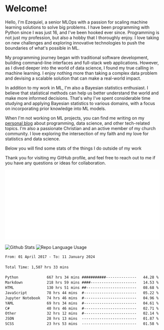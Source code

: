 # Welcome!

Hello, I'm Ezequiel, a senior MLOps with a passion for scaling machine learning solutions to solve big problems. I have been programming with Python since I was just 16, and I've been hooked ever since. Programming is not just my profession, but also a hobby that I thoroughly enjoy. I love taking on new challenges and exploring innovative technologies to push the boundaries of what's possible in ML.

My programming journey began with traditional software development, building command-line interfaces and full-stack web applications. However, as I dived deeper into the world of data science, I found my true calling in machine learning. I enjoy nothing more than taking a complex data problem and devising a scalable solution that can make a real-world impact.

In addition to my work in ML, I'm also a Bayesian statistics enthusiast. I believe that statistical methods can help us better understand the world and make more informed decisions. That's why I've spent considerable time studying and applying Bayesian statistics to various domains, with a focus on incorporating prior knowledge into ML models.

When I'm not working on ML projects, you can find me writing on my [personal blog](https://elc.github.io) about programming, data science, and other tech-related topics. I'm also a passionate Christian and an active member of my church community. I love exploring the intersection of my faith and my love for statistics and data science.

Below you will find some stats of the things I do outside of my work

Thank you for visiting my GitHub profile, and feel free to reach out to me if you have any questions or ideas for collaboration.

![RSS Feed](metrics.plugin.rss.svg)

![Github Stats](https://github-readme-stats.vercel.app/api?username=elc&show_icons=true&theme=gruvbox&border_radius=20&include_all_commits=true&count_private=true&card_width=450) ![Repo Language Usage](https://github-readme-stats.vercel.app/api/top-langs?username=elc&show_icons=true&theme=gruvbox&border_radius=20&include_all_commits=true&count_private=true&layout=compact&langs_count=5&card_width=400)


<!--START_SECTION:waka-->

```txt
From: 01 April 2017 - To: 11 January 2024

Total Time: 1,507 hrs 33 mins

Python             667 hrs 34 mins ###########--------------   44.28 %
Markdown           218 hrs 59 mins ####---------------------   14.53 %
HTML               130 hrs 51 mins ##-----------------------   08.68 %
JavaScript         78 hrs 44 mins  #------------------------   05.22 %
Jupyter Notebook   74 hrs 46 mins  #------------------------   04.96 %
YAML               69 hrs 34 mins  #------------------------   04.61 %
C#                 40 hrs 46 mins  #------------------------   02.71 %
Other              32 hrs 12 mins  #------------------------   02.14 %
JSON               28 hrs 13 mins  -------------------------   01.87 %
SCSS               23 hrs 53 mins  -------------------------   01.58 %
```

<!--END_SECTION:waka-->
